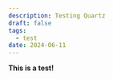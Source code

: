 ```yaml
---
description: Testing Quartz
draft: false
tags:
  - test
date: 2024-06-11
---
```

 
**This is a test!**
